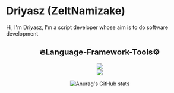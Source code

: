 # Driyasz (ZeltNamizake)
Hi, I'm Driyasz, I'm a script developer whose aim is to do software development
<div align="center">

## 🔥Language-Framework-Tools⚙

<p>
  <a href="https://skillicons.dev">
    <img src="https://skillicons.dev/icons?i=js,nodejs,github,vscode,git" />
    <br>
    <img src="https://skillicons.dev/icons?i=linux,ubuntu,bash" />
  </a>
</p>
</p>

![Anurag's GitHub stats](https://github-readme-stats.vercel.app/api?username=zeltnamizake&show_icons=true&theme=dark)
</div>
